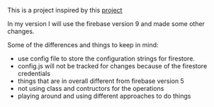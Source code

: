 This is a project inspired by this [project](https://github.com/iamshaunjp/modern-javascript/tree/lesson-136/chat_project)

In my version I will use the firebase version 9 and made some other changes.

Some of the differences and things to keep in mind:
  - use config file to store the configuration strings for firestore.
  - config.js will not be tracked for changes because of the firestore credentials
  - things that are in overall different from firebase version 5
  - not using class and contructors for the operations
  - playing around and using different approaches to do things
